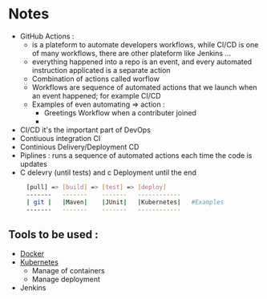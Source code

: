 # Notes 

- GitHub Actions : 
     - is a plateform to automate developers workflows, while CI/CD is one of many workflows, there are other plateform like Jenkins ...
     - everything happened into a repo is an event, and every automated instruction applicated is a separate action
     - Combination of actions called worflow 
     - Workflows are sequence of automated actions that we launch when an event happened; for example CI/CD
     - Examples of even automating => action : 
          - Greetings Workflow when a contributer joined
          - 
- CI/CD it's the important part of DevOps
- Contiuous integration CI
- Continious Delivery/Deployment CD
- Piplines : runs a sequence of automated actions each time the code is updates
- C delevry (until tests) and c Deployment until the end

```bash
     [pull] => [build] => [test] => [deploy]
     -------   -------    -------   ------------
     | git |   |Maven|    |JUnit|   |Kubernetes|   #Examples
     -------   -------    -------   ------------
```

## Tools to be used :
- [Docker](https://github.com/Yousra0225/Docker-Cheatsheet)
- [Kubernetes](https://kubernetes.io/)
     - Manage of containers
     - Manage deployment     
- Jenkins